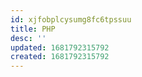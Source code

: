 ```yaml
---
id: xjfobplcysumg8fc6tpssuu
title: PHP
desc: ''
updated: 1681792315792
created: 1681792315792
---
```

